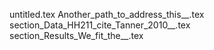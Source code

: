 untitled.tex
Another_path_to_address_this__.tex
section_Data_HH211_cite_Tanner_2010__.tex
section_Results_We_fit_the__.tex